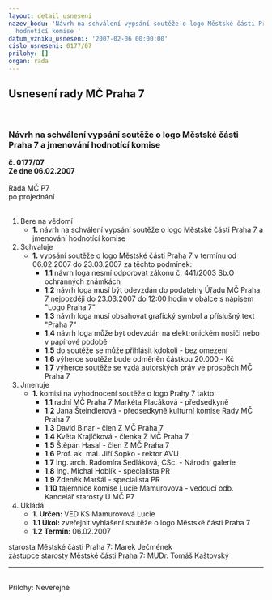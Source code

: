 ```yaml
---
layout: detail_usneseni
nazev_bodu: 'Návrh na schválení vypsání soutěže o logo Městské části Praha 7 a jmenování
  hodnotící komise '
datum_vzniku_usneseni: '2007-02-06 00:00:00'
cislo_usneseni: 0177/07
prilohy: []
organ: rada
---
```

<div id="ucUsn_pList" class="usn">
	<span><h2>Usnesení rady MČ Praha 7 </h2>
<br></span><div class="standBody">
<span><h3>Návrh na schválení vypsání soutěže o logo Městské části Praha 7 a jmenování hodnotící komise </h3></span><div class="center">
		<strong>č. 0177/07</strong><br>
	</div>
<div class="center">
		<strong>Ze dne 06.02.2007</strong><br><br>
	</div>Rada MČ P7<br> po projednání<br><br><ol>
<li>Bere na vědomí<ul><li>
<strong>1.</strong> návrh na schválení vypsání soutěže o logo Městské části Praha 7 a jmenování hodnotící komise </li></ul>
</li>
<li>Schvaluje<ul><li>
<strong>1.</strong> vypsání soutěže o logo Městské části Praha 7 v termínu od 06.02.2007 do 23.03.2007 za těchto podmínek: <ul>
<li>
<strong>1.1</strong> návrh loga nesmí odporovat zákonu č. 441/2003 Sb.O ochranných známkách</li>
<li>
<strong>1.2</strong> návrh loga musí být odevzdán do podatelny Úřadu MČ Praha 7 nejpozději do 23.03.2007 do 12:00 hodin v obálce s nápisem "Logo Praha 7"</li>
<li>
<strong>1.3</strong> návrh loga musí obsahovat grafický symbol a příslušný text "Praha 7"</li>
<li>
<strong>1.4</strong> návrh loga může být odevzdán na elektronickém nosiči nebo v papírové podobě  </li>
<li>
<strong>1.5</strong> do soutěže se může přihlásit kdokoli - bez omezení</li>
<li>
<strong>1.6</strong> výherce soutěže bude odměněn částkou 20.000,- Kč </li>
<li>
<strong>1.7</strong> výherce soutěže se vzdá autorských práv ve prospěch MČ Praha 7</li>
</ul>
</li></ul>
</li>
<li>Jmenuje<ul><li>
<strong>1.</strong> komisi na vyhodnocení soutěže o logo Prahy 7 takto:  <ul>
<li>
<strong>1.1</strong> radní MČ Praha 7 Markéta Placáková - předsedkyně </li>
<li>
<strong>1.2</strong> Jana Šteindlerová - předsedkyně kulturní komise Rady MČ Praha 7</li>
<li>
<strong>1.3</strong> David Binar - člen Z MČ Praha 7 </li>
<li>
<strong>1.4</strong> Květa Krajíčková - členka Z MČ Praha 7</li>
<li>
<strong>1.5</strong> Štěpán Hasal - člen Z MČ Praha 7</li>
<li>
<strong>1.6</strong> Prof. ak. mal. Jiří Sopko - rektor AVU  </li>
<li>
<strong>1.7</strong> Ing. arch. Radomíra Sedláková, CSc. - Národní galerie </li>
<li>
<strong>1.8</strong> Ing. Michal Hoblík - specialista PR</li>
<li>
<strong>1.9</strong> Zdeněk Maršál -  specialista PR</li>
<li>
<strong>1.10</strong> tajemnice komise Lucie Mamurovová - vedoucí odb. Kancelář starosty Ú MČ P7</li>
</ul>
</li></ul>
</li>
<li>Ukládá<ul>
<li>
<strong>1. Určen: </strong>VED KS Mamurovová Lucie</li>
<li>
<strong>1.1 Úkol: </strong>zveřejnit vyhlášení soutěže o logo Městské části Praha 7  </li>
<li>
<strong>1.2 Termín: </strong>06.02.2007</li>
</ul>
</li>
</ol>starosta Městské části Praha 7: Marek Ječmének<br>zástupce starosty Městské části Praha 7: MUDr. Tomáš Kaštovský <hr>
<br>Přílohy: Neveřejné</div>
</div>